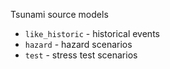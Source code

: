 Tsunami source models
* `like_historic` - historical events
* `hazard` - hazard scenarios
* `test` - stress test scenarios
